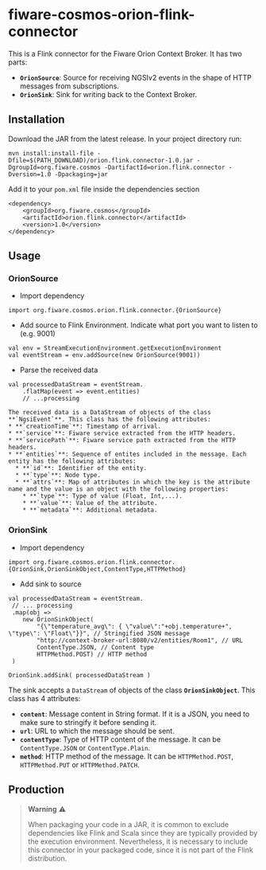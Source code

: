 # fiware-cosmos-orion-flink-connector

This is a Flink connector for the Fiware Orion Context Broker.
It has two parts:
 * **`OrionSource`**: Source for receiving NGSIv2 events in the shape of HTTP messages from subscriptions.
 * **`OrionSink`**: Sink for writing back to the Context Broker.

## Installation

Download the JAR from the latest release.
In your project directory run:
```
mvn install:install-file -Dfile=$(PATH_DOWNLOAD)/orion.flink.connector-1.0.jar -DgroupId=org.fiware.cosmos -DartifactId=orion.flink.connector -Dversion=1.0 -Dpackaging=jar
```

Add it to your `pom.xml` file inside the dependencies section
```
<dependency>
    <groupId>org.fiware.cosmos</groupId>
    <artifactId>orion.flink.connector</artifactId>
    <version>1.0</version>
</dependency>
```

## Usage
### OrionSource

* Import dependency
```
import org.fiware.cosmos.orion.flink.connector.{OrionSource}
```
* Add source to Flink Environment. Indicate what port you want to listen to (e.g. 9001)
```
val env = StreamExecutionEnvironment.getExecutionEnvironment
val eventStream = env.addSource(new OrionSource(9001))
```
* Parse the received data
```
val processedDataStream = eventStream.
    .flatMap(event => event.entities)
    // ...processing
```
    The received data is a DataStream of objects of the class **`NgsiEvent`**. This class has the following attributes:
    * **`creationTime`**: Timestamp of arrival.
    * **`service`**: Fiware service extracted from the HTTP headers.
    * **`servicePath`**: Fiware service path extracted from the HTTP headers.
    * **`entities`**: Sequence of entites included in the message. Each entity has the following attributes:
      * **`id`**: Identifier of the entity.
      * **`type`**: Node type.
      * **`attrs`**: Map of attributes in which the key is the attribute name and the value is an object with the following properties:
        * **`type`**: Type of value (Float, Int,...).
        * **`value`**: Value of the attribute.
        * **`metadata`**: Additional metadata.


### OrionSink
* Import dependency
```
import org.fiware.cosmos.orion.flink.connector.{OrionSink,OrionSinkObject,ContentType,HTTPMethod}
```
* Add sink to source
```
val processedDataStream = eventStream.
 // ... processing
 .map(obj =>
    new OrionSinkObject(
        "{\"temperature_avg\": { \"value\":"+obj.temperature+", \"type\": \"Float\"}}", // Stringified JSON message
        "http://context-broker-url:8080/v2/entities/Room1", // URL
        ContentType.JSON, // Content type
        HTTPMethod.POST) // HTTP method
 )

OrionSink.addSink( processedDataStream )
```
The sink accepts a `DataStream` of objects of the class **`OrionSinkObject`**. This class has 4 attributes:
 - **`content`**: Message content in String format. If it is a JSON, you need to make sure to stringify it before sending it.
 - **`url`**: URL to which the message should be sent.
 - **`contentType`**: Type of HTTP content of the message. It can be `ContentType.JSON` or `ContentType.Plain`.
 - **`method`**: HTTP method of the message. It can be `HTTPMethod.POST`, `HTTPMethod.PUT` or `HTTPMethod.PATCH`.

## Production

>**Warning** :warning:
>
>When packaging your code in a JAR, it is common to exclude dependencies like Flink and Scala since they are typically provided by the execution environment. Nevertheless, it is necessary to include this connector in your packaged code, since it is not part of the Flink distribution.

